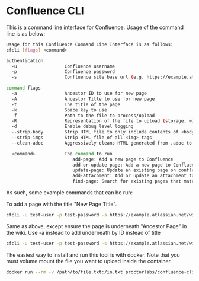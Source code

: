 # Confluence CLI

This is a command line interface for Confluence. Usage of the command line is as below:

``` bash
Usage for this Confluence Command Line Interface is as follows:
cfcli [flags] <command>

authentication
  -u                  Confluence username
  -p                  Confluence password
  -s                  Confluence site base url (e.g. https://example.atlassian.net/wiki)

command flags
  -a                  Ancestor ID to use for new page
  -A                  Ancestor Title to use for new page
  -t                  The title of the page
  -k                  Space key to use
  -f                  Path to the file to process/upload
  -R                  Representation of the file to upload (storage, wiki, can be any supported by confluence convert api)
  -d                  Enable debug level logging
  --strip-body        Strip HTML file to only include contents of <body>
  --strip-imgs        Strip HTML file of all <img> tags
  --clean-adoc        Aggressively cleans HTML generated from .adoc to make it play nicely with confluence

  <command>           The command to run
                         add-page: Add a new page to Confluence
                         add-or-update-page: Add a new page to Confluence or update if it already exists
                         update-page: Update an existing page on confluence
                         add-attachment: Add or update an attachment to the specified page
                         find-page: Search for existing pages that match title
```

As such, some example commands that can be run:

To add a page with the title "New Page Title".

``` bash
cfcli -u test-user -p test-password -s https://example.atlassian.net/wiki -k TST -t "New Page Title" -f path/to/file add-page
```

Same as above, except ensure the page is underneath "Ancestor Page" in the wiki. Use -a instead to add underneath by ID instead of title

``` bash
cfcli -u test-user -p test-password -s https://example.atlassian.net/wiki -k TST -A "Ancestor Page" -t "New Page Title" -f path/to/file add-page
```

The easiest way to install and run this tool is with docker. Note that you must volume mount the file you want to upload inside the container.

``` bash
docker run --rm -v /path/to/file.txt:/in.txt proctorlabs/confluence-cli -u test-user -p test-password -s https://example.atlassian.net/wiki -A 'Ancestor Page' -k TST -f /in.txt -t 'Page Title' -R 'wiki' add-or-update-page
```
